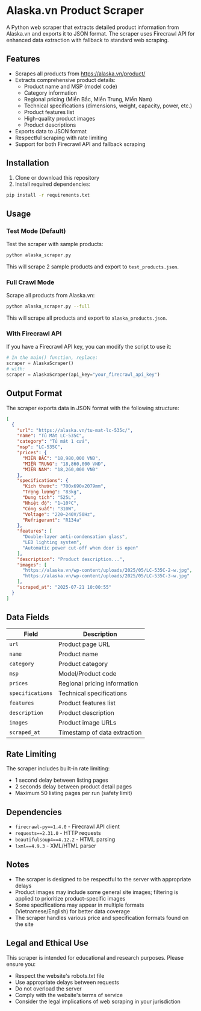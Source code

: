 # Alaska.vn Product Scraper

A Python web scraper that extracts detailed product information from Alaska.vn and exports it to JSON format. The scraper uses Firecrawl API for enhanced data extraction with fallback to standard web scraping.

## Features

- Scrapes all products from https://alaska.vn/product/
- Extracts comprehensive product details:
  - Product name and MSP (model code)
  - Category information
  - Regional pricing (Miền Bắc, Miền Trung, Miền Nam)
  - Technical specifications (dimensions, weight, capacity, power, etc.)
  - Product features list
  - High-quality product images
  - Product descriptions
- Exports data to JSON format
- Respectful scraping with rate limiting
- Support for both Firecrawl API and fallback scraping

## Installation

1. Clone or download this repository
2. Install required dependencies:

```bash
pip install -r requirements.txt
```

## Usage

### Test Mode (Default)
Test the scraper with sample products:

```bash
python alaska_scraper.py
```

This will scrape 2 sample products and export to `test_products.json`.

### Full Crawl Mode
Scrape all products from Alaska.vn:

```bash
python alaska_scraper.py --full
```

This will scrape all products and export to `alaska_products.json`.

### With Firecrawl API
If you have a Firecrawl API key, you can modify the script to use it:

```python
# In the main() function, replace:
scraper = AlaskaScraper()
# with:
scraper = AlaskaScraper(api_key="your_firecrawl_api_key")
```

## Output Format

The scraper exports data in JSON format with the following structure:

```json
[
  {
    "url": "https://alaska.vn/tu-mat-lc-535c/",
    "name": "Tủ Mát LC-535C",
    "category": "Tủ mát 1 cửa",
    "msp": "LC-535C",
    "prices": {
      "MIỀN BẮC": "18,980,000 VNĐ",
      "MIỀN TRUNG": "18,860,000 VNĐ",
      "MIỀN NAM": "18,260,000 VNĐ"
    },
    "specifications": {
      "Kích thước": "700x690x2079mm",
      "Trọng lượng": "83kg",
      "Dung tích": "525L",
      "Nhiệt độ": "1~10ºC",
      "Công suất": "310W",
      "Voltage": "220~240V/50Hz",
      "Refrigerant": "R134a"
    },
    "features": [
      "Double-layer anti-condensation glass",
      "LED lighting system",
      "Automatic power cut-off when door is open"
    ],
    "description": "Product description...",
    "images": [
      "https://alaska.vn/wp-content/uploads/2025/05/LC-535C-2-w.jpg",
      "https://alaska.vn/wp-content/uploads/2025/05/LC-535C-3-w.jpg"
    ],
    "scraped_at": "2025-07-21 10:00:55"
  }
]
```

## Data Fields

| Field | Description |
|-------|-------------|
| `url` | Product page URL |
| `name` | Product name |
| `category` | Product category |
| `msp` | Model/Product code |
| `prices` | Regional pricing information |
| `specifications` | Technical specifications |
| `features` | Product features list |
| `description` | Product description |
| `images` | Product image URLs |
| `scraped_at` | Timestamp of data extraction |

## Rate Limiting

The scraper includes built-in rate limiting:
- 1 second delay between listing pages
- 2 seconds delay between product detail pages
- Maximum 50 listing pages per run (safety limit)

## Dependencies

- `firecrawl-py==1.4.0` - Firecrawl API client
- `requests==2.31.0` - HTTP requests
- `beautifulsoup4==4.12.2` - HTML parsing
- `lxml==4.9.3` - XML/HTML parser

## Notes

- The scraper is designed to be respectful to the server with appropriate delays
- Product images may include some general site images; filtering is applied to prioritize product-specific images
- Some specifications may appear in multiple formats (Vietnamese/English) for better data coverage
- The scraper handles various price and specification formats found on the site

## Legal and Ethical Use

This scraper is intended for educational and research purposes. Please ensure you:
- Respect the website's robots.txt file
- Use appropriate delays between requests
- Do not overload the server
- Comply with the website's terms of service
- Consider the legal implications of web scraping in your jurisdiction
